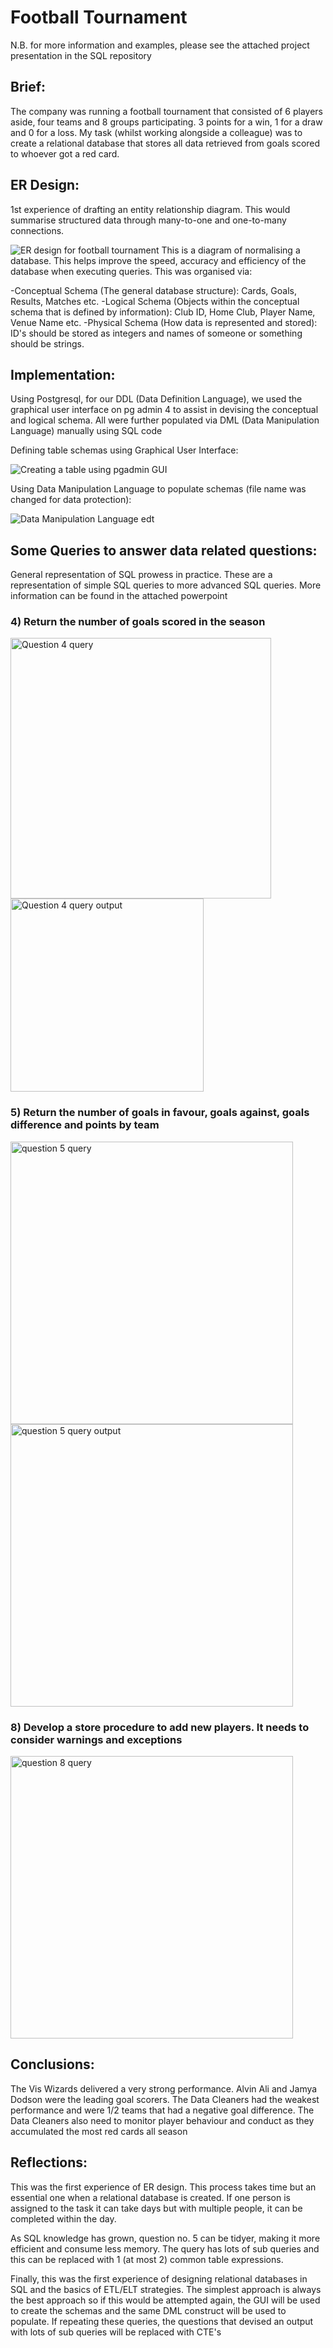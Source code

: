# Football Tournament

N.B. for more information and examples, please see the attached project presentation in the SQL repository

## Brief: 

The company was running a football tournament that consisted of 6 players aside, four teams and 8 groups participating. 3 points for a win, 1 for a draw and 0 for a loss. My task (whilst working alongside a colleague) was to create a relational database that stores all data retrieved from goals scored to whoever got a red card.

## ER Design: 
1st experience of drafting an entity relationship diagram. This would summarise structured data through many-to-one and one-to-many connections.

![ER design for football tournament](https://user-images.githubusercontent.com/116355407/232313034-7a1c1f8b-970f-40ff-b2c6-f92e89930421.png)
This is a diagram of normalising a database. This helps improve the speed, accuracy and efficiency of the database when executing queries. This was organised via:

-Conceptual Schema (The general database structure): Cards, Goals, Results, Matches etc.
-Logical Schema (Objects within the conceptual schema that is defined by information): Club ID, Home Club, Player Name, Venue Name etc.
-Physical Schema (How data is represented and stored): ID's should be stored as integers and names of someone or something should be strings.

## Implementation: 
Using Postgresql, for our DDL (Data Definition Language), we used the graphical user interface on pg admin 4 to assist in devising the conceptual and logical schema.
All were further populated via DML (Data Manipulation Language) manually using SQL code

Defining table schemas using Graphical User Interface:

![Creating a table using pgadmin GUI](https://user-images.githubusercontent.com/116355407/232313815-95af2f33-2e48-4d92-bdc2-ee2b3af047fd.png)

Using Data Manipulation Language to populate schemas (file name was changed for data protection):

![Data Manipulation Language edt](https://user-images.githubusercontent.com/116355407/232314977-6b87e620-25cf-45da-8a43-c2fc5de27268.png)

## Some Queries to answer data related questions:
General representation of SQL prowess in practice. These are a representation of simple SQL queries to more advanced SQL queries. More information can be found in the attached powerpoint

### 4) Return the number of goals scored in the season 

<img width="417" alt="Question 4 query" src="https://user-images.githubusercontent.com/116355407/232316369-1eba1949-7e9a-4326-b1f7-08fc23c70e43.png">
<img width="309" alt="Question 4 query output" src="https://user-images.githubusercontent.com/116355407/232316373-e3ba0588-00de-422c-b8ed-44a292842dea.png">

### 5) Return the number of goals in favour, goals against, goals difference and points by team

<img width="452" alt="question 5 query" src="https://user-images.githubusercontent.com/116355407/232316620-c4fc737a-ac8d-4314-a887-087074a8002a.png">
<img width="452" alt="question 5 query output" src="https://user-images.githubusercontent.com/116355407/232316629-91555bc1-ed4f-4755-bdf3-7d1b0f6ccbdb.png">

### 8) Develop a store procedure to add new players. It needs to consider warnings and exceptions 

<img width="452" alt="question 8 query" src="https://user-images.githubusercontent.com/116355407/232317026-2911c72a-22b3-4edf-b296-8797503b539b.png">

## Conclusions:
The Vis Wizards delivered a very strong performance. Alvin Ali and Jamya Dodson were the leading goal scorers. The Data Cleaners had the weakest performance and were 1/2 teams that had a negative goal difference. The Data Cleaners also need to monitor player behaviour and conduct as they accumulated the most red cards all season

## Reflections:
This was the first experience of ER design. This process takes time but an essential one when a relational database is created. If one person is assigned to the task it can take days but with multiple people, it can be completed within the day.

As SQL knowledge has grown, question no. 5 can be tidyer, making it more efficient and consume less memory. The query has lots of sub queries and this can be replaced with 1 (at most 2) common table expressions.

Finally, this was the first experience of designing relational databases in SQL and the basics of ETL/ELT strategies. The simplest approach is always the best approach so if this would be attempted again, the GUI will be used to create the schemas and the same DML construct will be used to populate. If repeating these queries, the questions that devised an output with lots of sub queries will be replaced with CTE's





